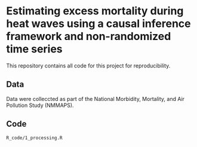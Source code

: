# Estimating excess mortality during heat waves using a causal inference framework and non-randomized time series
This repository contains all code for this project for reproducibility.

## Data
Data were colleccted as part of the National Morbidity, Mortality, and Air Pollution Study (NMMAPS).

## Code
`R_code/1_processing.R`
